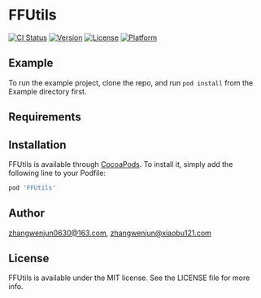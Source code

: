 # FFUtils

[![CI Status](https://img.shields.io/travis/zhangwenjun0630@163.com/FFUtils.svg?style=flat)](https://travis-ci.org/zhangwenjun0630@163.com/FFUtils)
[![Version](https://img.shields.io/cocoapods/v/FFUtils.svg?style=flat)](https://cocoapods.org/pods/FFUtils)
[![License](https://img.shields.io/cocoapods/l/FFUtils.svg?style=flat)](https://cocoapods.org/pods/FFUtils)
[![Platform](https://img.shields.io/cocoapods/p/FFUtils.svg?style=flat)](https://cocoapods.org/pods/FFUtils)

## Example

To run the example project, clone the repo, and run `pod install` from the Example directory first.

## Requirements

## Installation

FFUtils is available through [CocoaPods](https://cocoapods.org). To install
it, simply add the following line to your Podfile:

```ruby
pod 'FFUtils'
```

## Author

zhangwenjun0630@163.com, zhangwenjun@xiaobu121.com

## License

FFUtils is available under the MIT license. See the LICENSE file for more info.
